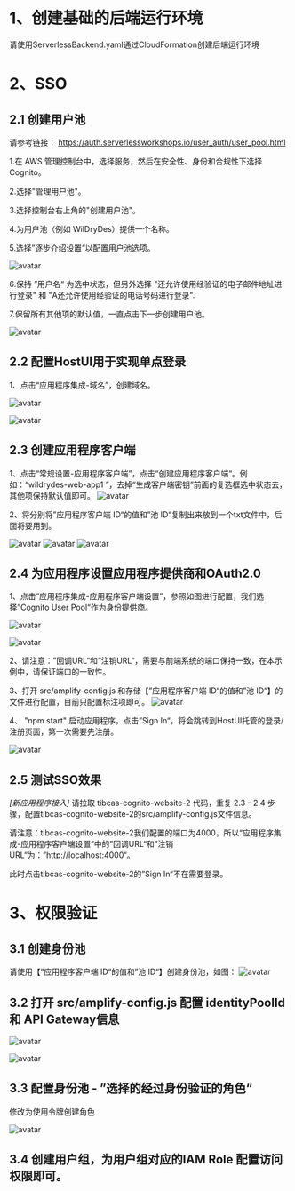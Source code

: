 # 1、创建基础的后端运行环境
请使用ServerlessBackend.yaml通过CloudFormation创建后端运行环境


# 2、SSO 

## 2.1 创建用户池

请参考链接： https://auth.serverlessworkshops.io/user_auth/user_pool.html  

1.在 AWS 管理控制台中，选择服务，然后在安全性、身份和合规性下选择 Cognito。

2.选择"管理用户池"。

3.选择控制台右上角的"创建用户池"。

4.为用户池（例如 WilDryDes）提供一个名称。

5.选择”逐步介绍设置“以配置用户池选项。

![avatar](pictures/1.png)

6.保持 ”用户名“ 为选中状态，但另外选择 "还允许使用经验证的电子邮件地址进行登录" 和 "A还允许使用经验证的电话号码进行登录".

7.保留所有其他项的默认值，一直点击下一步创建用户池。

![avatar](pictures/2.png)

## 2.2 配置HostUI用于实现单点登录

1、点击“应用程序集成-域名”，创建域名。

![avatar](pictures/3.png)

![avatar](pictures/4.png)

## 2.3 创建应用程序客户端

1、点击“常规设置-应用程序客户端”，点击“创建应用程序客户端“。例如：“wildrydes-web-app1 ”，去掉“生成客户端密钥”前面的复选框选中状态去，其他项保持默认值即可。
![avatar](pictures/5.png)

2、将分别将”应用程序客户端 ID“的值和”池 ID“复制出来放到一个txt文件中，后面将要用到。

![avatar](pictures/6.png)
![avatar](pictures/7.png)
![avatar](pictures/8.png)


## 2.4 为应用程序设置应用程序提供商和OAuth2.0

1、点击“应用程序集成-应用程序客户端设置”，参照如图进行配置，我们选择”Cognito User Pool“作为身份提供商。

![avatar](pictures/3.png)

![avatar](pictures/4.png)

2、请注意：”回调URL“和”注销URL“，需要与前端系统的端口保持一致，在本示例中，请保证端口的一致性。

3、打开 src/amplify-config.js 和存储【”应用程序客户端 ID“的值和”池 ID“】的文件进行配置，目前只配置标注项即可。
![avatar](pictures/10.png)

4、 "npm start" 启动应用程序，点击”Sign In“，将会跳转到HostUI托管的登录/注册页面，第一次需要先注册。

![avatar](pictures/11.png)

## 2.5 测试SSO效果

*[新应用程序接入]*
请拉取 tibcas-cognito-website-2 代码，重复 2.3 - 2.4 步骤，配置tibcas-cognito-website-2的src/amplify-config.js文件信息。

请注意：tibcas-cognito-website-2我们配置的端口为4000，所以“应用程序集成-应用程序客户端设置”中的”回调URL“和”注销URL“为：”http://localhost:4000“。

此时点击tibcas-cognito-website-2的”Sign In“不在需要登录。

# 3、权限验证

## 3.1 创建身份池
请使用【”应用程序客户端 ID“的值和”池 ID“】创建身份池，如图：
![avatar](pictures/12.png)

## 3.2 打开 src/amplify-config.js 配置 identityPoolId 和 API Gateway信息
![avatar](pictures/13.png)

![avatar](pictures/14.png)

## 3.3 配置身份池 - ”选择的经过身份验证的角色“

修改为使用令牌创建角色

![avatar](pictures/15.png)

## 3.4 创建用户组，为用户组对应的IAM Role 配置访问权限即可。
